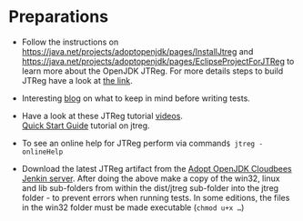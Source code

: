 # Preparations

* Follow the instructions on https://java.net/projects/adoptopenjdk/pages/InstallJtreg and https://java.net/projects/adoptopenjdk/pages/EclipseProjectForJTReg to learn more about the OpenJDK JTReg. For more details steps to build JTReg have a look at [the link](http://openjdk.java.net/jtreg/build.html).

* Interesting [blog](http://arkangelofkaos.blogspot.co.uk/2013/05/openjdk-test-fest-23rd-march-2013.html) on what to keep in mind before writing tests.

* Have a look at these JTReg tutorial [videos](http://bit.ly/1bT4g7f).<br/>
[Quick Start Guide](http://bit.ly/1fWCqPH) tutorial on jtreg.<br/>

* To see an online help for JTReg perform via command```$ jtreg -onlineHelp```

* Download the latest JTReg artifact from the [Adopt OpenJDK Cloudbees Jenkin server]( https://adopt-openjdk.ci.cloudbees.com/job/jtreg/lastSuccessfulBuild/artifact/).
After doing the above make a copy of the win32, linux and lib sub-folders from within the dist/jtreg sub-folder into the jtreg folder - to prevent errors when running tests. In some editions, the files in the win32 folder must be made executable (```chmod u+x …```)

